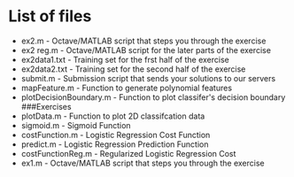 List of files
===
- ex2.m - Octave/MATLAB script that steps you through the exercise
- ex2 reg.m - Octave/MATLAB script for the later parts of the exercise
- ex2data1.txt - Training set for the frst half of the exercise
- ex2data2.txt - Training set for the second half of the exercise
- submit.m - Submission script that sends your solutions to our servers
- mapFeature.m - Function to generate polynomial features
- plotDecisionBoundary.m - Function to plot classifer's decision boundary
###Exercises
- plotData.m - Function to plot 2D classifcation data
- sigmoid.m - Sigmoid Function
- costFunction.m - Logistic Regression Cost Function
- predict.m - Logistic Regression Prediction Function
- costFunctionReg.m - Regularized Logistic Regression Cost
- ex1.m - Octave/MATLAB script that steps you through the exercise